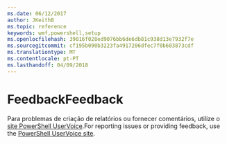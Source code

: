```yaml
---
ms.date: 06/12/2017
author: JKeithB
ms.topic: reference
keywords: wmf,powershell,setup
ms.openlocfilehash: 39016f028ed9076bb6de6db81c938d13e7932f7e
ms.sourcegitcommit: cf195b090b3223fa4917206dfec7f0b603873cdf
ms.translationtype: MT
ms.contentlocale: pt-PT
ms.lasthandoff: 04/09/2018
---
```

# <a name="feedback"></a><span data-ttu-id="74f31-102">Feedback</span><span class="sxs-lookup"><span data-stu-id="74f31-102">Feedback</span></span>
<span data-ttu-id="74f31-103">Para problemas de criação de relatórios ou fornecer comentários, utilize o [site PowerShell UserVoice](http://windowsserver.uservoice.com/forums/301869-powershell).</span><span class="sxs-lookup"><span data-stu-id="74f31-103">For reporting issues or providing feedback, use the [PowerShell UserVoice site](http://windowsserver.uservoice.com/forums/301869-powershell).</span></span>